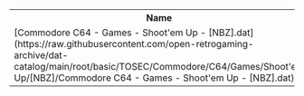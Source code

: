 <table>
<tr><th>Name</th><th>Size</th></tr>
<tr><td>[Commodore C64 - Games - Shoot'em Up - [NBZ].dat](https://raw.githubusercontent.com/open-retrogaming-archive/dat-catalog/main/root/basic/TOSEC/Commodore/C64/Games/Shoot'em Up/[NBZ]/Commodore C64 - Games - Shoot'em Up - [NBZ].dat)</td><td>22506</td></tr>
</table>
